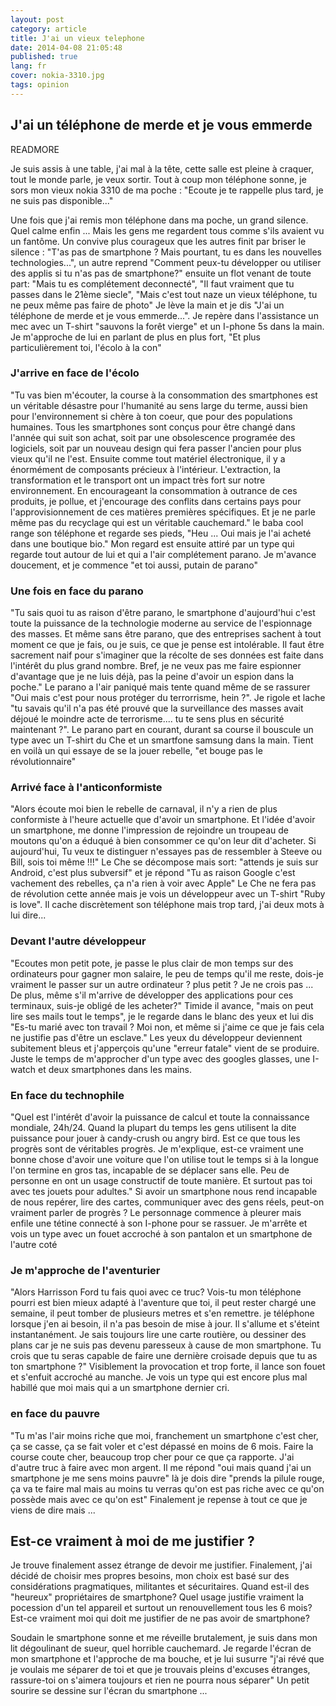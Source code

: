 ```yaml
---
layout: post
category: article
title: J'ai un vieux telephone
date: 2014-04-08 21:05:48
published: true
lang: fr
cover: nokia-3310.jpg
tags: opinion
---
```

## J'ai un téléphone de merde et je vous emmerde
READMORE

Je suis assis à une table, j'ai mal à la tête, cette salle est pleine à craquer, tout le monde parle, je veux sortir. 
Tout à coup mon téléphone sonne, je sors mon vieux nokia 3310 de ma poche : "Ecoute je te rappelle plus tard, je ne suis pas disponible..."


Une fois que j'ai remis mon téléphone dans ma poche, un grand silence. 
Quel calme enfin ... Mais les gens me regardent tous comme s'ils avaient vu un fantôme.
Un convive plus courageux que les autres finit par briser le silence :  "T'as pas de smartphone ? Mais pourtant, tu es dans les nouvelles technologies...", un autre reprend "Comment peux-tu développer ou utiliser des applis si tu n'as pas de smartphone?" ensuite un flot venant de toute part: "Mais tu es complétement deconnecté", "Il faut vraiment que tu passes dans le 21ème siecle", "Mais c'est tout naze un vieux téléphone, tu ne peux même pas faire de photo"
Je lève la main et je dis "J'ai un téléphone de merde et je vous emmerde...".
Je repère dans l'assistance un mec avec un T-shirt "sauvons la forêt vierge" et un I-phone 5s dans la main. 
Je m'approche de lui en parlant de plus en plus fort, "Et plus particulièrement toi, l'écolo à la con"

### J'arrive en face de l'écolo
"Tu vas bien m'écouter, la course à la consommation des smartphones est un véritable désastre pour l'humanité au sens large du terme, aussi bien pour l'environnement si chère à ton coeur, que pour des populations humaines.
Tous les smartphones sont conçus pour être changé dans l'année qui suit son achat, soit par une obsolescence programée des logiciels, soit par un nouveau design qui fera passer l'ancien pour plus vieux qu'il ne l'est. 
Ensuite comme tout matériel électronique, il y a énormément de composants précieux à l'intérieur. 
L'extraction, la transformation et le transport ont un impact très fort sur notre environnement. 
En encourageant la consommation à outrance de ces produits, je pollue, et j'encourage des conflits dans certains pays pour l'approvisionnement de ces matières premières spécifiques. 
Et je ne parle même pas du recyclage qui est un véritable cauchemard." 
le baba cool range son téléphone et regarde ses pieds, "Heu ... Oui mais je l'ai acheté dans une boutique bio."
Mon regard est ensuite attiré par un type qui regarde tout autour de lui et qui a l'air complétement parano.
Je m'avance doucement, et je commence "et toi aussi, putain de parano"

### Une fois en face du parano
"Tu sais quoi tu as raison d'être parano, le smartphone d'aujourd'hui c'est toute la puissance de la technologie moderne au service de l'espionnage des masses. 
Et même sans être parano, que des entreprises sachent à tout moment ce que je fais, ou je suis, ce que je pense est intolérable. 
Il faut être sacrement naif pour s'imaginer que la récolte de ses données est faite dans l'intérêt du plus grand nombre. 
Bref, je ne veux pas me faire espionner d'avantage que je ne luis déjà, pas la peine d'avoir un espion dans la poche."
Le parano a l'air paniqué mais tente quand même de se rassurer "Oui mais c'est pour nous protéger du terrorrisme, hein ?". 
Je rigole et lache "tu savais qu'il n'a pas été prouvé que la surveillance des masses avait déjoué le moindre acte de terrorisme.... tu te sens plus en sécurité maintenant ?".
Le parano part en courant, durant sa course il bouscule un type avec un T-shirt du Che et un smartfone samsung dans la main. 
Tient en voilà un qui essaye de se la jouer rebelle, "et bouge pas le révolutionnaire"

### Arrivé face à l'anticonformiste
"Alors écoute moi bien le rebelle de carnaval, il n'y a rien de plus conformiste à l'heure actuelle que d'avoir un smartphone.
Et l'idée d'avoir un smartphone, me donne l'impression de rejoindre un troupeau de moutons qu'on a éduqué à bien consommer ce qu'on leur dit d'acheter.
Si aujourd'hui, Tu veux te distinguer n'essayes pas de ressembler à Steeve ou Bill, sois toi même !!!"
Le Che se décompose mais sort: "attends je suis sur Android, c'est plus subversif" et je répond "Tu as raison Google c'est vachement des rebelles, ça n'a rien à voir avec Apple"
Le Che ne fera pas de révolution cette année mais je vois un développeur avec un T-shirt "Ruby is love".
Il cache discrètement son téléphone mais trop tard, j'ai deux mots à lui dire...

### Devant l'autre développeur
"Ecoutes mon petit pote, je passe le plus clair de mon temps sur des ordinateurs pour gagner mon salaire, le peu de temps qu'il me reste, dois-je vraiment le passer sur un autre ordinateur ? plus petit ? Je ne crois pas ...
De plus, même s'il m'arrive de développer des applications pour ces terminaux, suis-je obligé de les acheter?"
Timide il avance, "mais on peut lire ses mails tout le temps", je le regarde dans le blanc des yeux et lui dis
"Es-tu marié avec ton travail ? Moi non, et même si j'aime ce que je fais cela ne justifie pas d'être un esclave."
Les yeux du développeur deviennent subitement bleus et j'apperçois qu'une "erreur fatale" vient de se produire. 
Juste le temps de m'approcher d'un type avec des googles glasses, une I-watch et deux smartphones dans les mains. 

### En face du technophile
"Quel est l'intérêt d'avoir la puissance de calcul et toute la connaissance mondiale, 24h/24. 
Quand la plupart du temps les gens utilisent la dite puissance pour jouer à candy-crush ou angry bird. 
Est ce que tous les progrès sont de véritables progrès. 
Je m'explique, est-ce vraiment une bonne chose d'avoir une voiture que l'on utilise tout le temps si à la longue l'on termine en gros tas, incapable de se déplacer sans elle.
Peu de personne en ont un usage constructif de toute manière. Et surtout pas toi avec tes jouets pour adultes."
Si avoir un smartphone nous rend incapable de nous repérer, lire des cartes, communiquer avec des gens réels, peut-on vraiment parler de progrès ?
Le personnage commence à pleurer mais enfile une tétine connecté à son I-phone pour se rassuer.
Je m'arrête et vois un type avec un fouet accroché à son pantalon et un smartphone de l'autre coté 

### Je m'approche de l'aventurier
"Alors Harrisson Ford tu fais quoi avec ce truc? 
Vois-tu mon téléphone pourri est bien mieux adapté à l'aventure que toi, il peut rester chargé une semaine, il peut tomber de plusieurs metres et s'en remettre. 
je téléphone lorsque j'en ai besoin, il n'a pas besoin de mise à jour. Il s'allume et s'éteint instantanément.
Je sais toujours lire une carte routière, ou dessiner des plans car je ne suis pas devenu paresseux à cause de mon smartphone.
Tu crois que tu seras capable de faire une dernière croisade depuis que tu as ton smartphone ?"
Visiblement la provocation et trop forte, il lance son fouet et s'enfuit accroché au manche.
Je vois un type qui est encore plus mal habillé que moi mais qui a un smartphone dernier cri.

### en face du pauvre 
"Tu m'as l'air moins riche que moi, franchement un smartphone c'est cher, ça se casse, ça se fait voler et c'est dépassé en moins de 6 mois. 
Faire la course coute cher, beaucoup trop cher pour ce que ça rapporte. J'ai d'autre truc à faire avec mon argent.
Il me répond "oui mais quand j'ai un smartphone je me sens moins pauvre" là je dois dire "prends la pilule rouge, ça va te faire mal mais au moins tu verras qu'on est pas riche avec ce qu'on possède mais avec ce qu'on est"
Finalement je repense à tout ce que je viens de dire mais ...

## Est-ce vraiment à moi de me justifier ?
Je trouve finalement assez étrange de devoir me justifier. 
Finalement, j'ai décidé de choisir mes propres besoins, mon choix est basé sur des considérations pragmatiques, militantes et sécuritaires. 
Quand est-il des "heureux" propriétaires de smartphone? Quel usage justifie vraiment la pocession d'un tel appareil et surtout un renouvellement tous les 6 mois?
Est-ce vraiment moi qui doit me justifier de ne pas avoir de smartphone?

Soudain le smartphone sonne et me réveille brutalement, je suis dans mon lit dégoulinant de sueur, quel horrible cauchemard.
Je regarde l'écran de mon smartphone et l'approche de ma bouche, et je lui susurre "j'ai révé que je voulais me séparer de toi et que je trouvais pleins d'excuses étranges, rassure-toi on s'aimera toujours et rien ne pourra nous séparer"
Un petit sourire se dessine sur l'écran du smartphone ...
